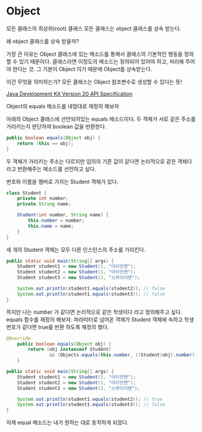 # Object

모든 클래스의 최상위(root) 클래스 모든 클래스는 object 클래스를 상속 받는다.

왜 object 클래스를 상속 받을까?

가장 큰 이유는 Object 클래스에 있는 메소드를 통해서 클래스의 기본적인 행동을 정의할 수 있기 때문이다. 클래스라면 이정도의 메소드는 정의되어 있어야 하고, 처리해 주어야 한다는 것. 그 기본이 Object 이기 때문에 Object를 상속받는다.

이건 무엇을 의미하는가? 모든 클래스는 Object 참조변수로 생성할 수 있다는 뜻!

[Java Development Kit Version 20 API Specification](https://docs.oracle.com/en/java/javase/20/docs/api/java.base/java/lang/Object.html)

Object의 equals 메소드를 내맘대로 재정의 해보자

아래의 Object 클래스에 선언되어있는 equals 메소드이다. 두 객체가 서로 같은 주소를 가리키는지 판단하여 boolean 값을 반환한다.

```java
public boolean equals(Object obj) {
    return (this == obj);
}
```

두 객체가 가리키는 주소는 다르지만 임의의 기준 값이 같다면 논리적으로 같은 객체다 라고 반환해주는 메소드를 선언하고 싶다.

번호와 이름을 멤버로 가지는 Student 객체가 있다.

```java
class Student {
    private int number;
    private String name;

    Student(int number, String name) {
        this.number = number;
        this.name = name;
    }
}
```

세 개의 Student 객체는 모두 다른 인스턴스의 주소를 가리킨다.

```java
public static void main(String[] args) {
    Student student1 = new Student(1, "아이언맨");
    Student student2 = new Student(1, "아이언맨");
    Student student3 = new Student(2, "스파이더맨");

    System.out.println(student1.equals(student2)); // false
    System.out.println(student1.equals(student3)); // false
}
```

하지만 나는 number 가 같다면 논리적으로 같은 학생이다 라고 정의해주고 싶다. equals 함수를 재정의 해보자. 파라미터로 넘어온 객체가 Student 객체에 속하고 학생 번호가 같다면 true를 반환 하도록 재정의 했다.

```java
@Override
    public boolean equals(Object obj) {
        return (obj instanceof Student)
                && (Objects.equals(this.number, ((Student)obj).number));
    }
```

```java
public static void main(String[] args) {
    Student student1 = new Student(1, "아이언맨");
    Student student2 = new Student(1, "아이언맨");
    Student student3 = new Student(2, "스파이더맨");

    System.out.println(student1.equals(student2)); // true
    System.out.println(student1.equals(student3)); // false
}
```

이제 equal 메소드는 내가 원하는 대로 동작하게 되었다.